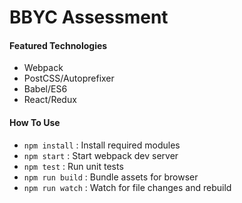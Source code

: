 # BBYC Assessment

#### Featured Technologies

* Webpack
* PostCSS/Autoprefixer
* Babel/ES6
* React/Redux

#### How To Use

* `npm install` : Install required modules
* `npm start` : Start webpack dev server
* `npm test` : Run unit tests
* `npm run build` : Bundle assets for browser
* `npm run watch` : Watch for file changes and rebuild
